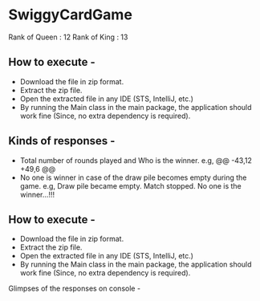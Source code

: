 # SwiggyCardGame
Rank of Queen : 12
Rank of King : 13


## How to execute -
* Download the file in zip format.
* Extract the zip file.
* Open the extracted file in any IDE (STS, IntelliJ, etc.)
* By running the Main class in the main package, the application should work fine (Since, no extra dependency is required).

 ## Kinds of responses -
* Total number of rounds played and Who is the winner. 
  e.g,
 @@ -43,12 +49,6 @@
* No one is winner in case of the draw pile becomes empty during the game.
  e.g, Draw pile became empty. Match stopped. No one is the winner...!!!

## How to execute -
* Download the file in zip format.
* Extract the zip file.
* Open the extracted file in any IDE (STS, IntelliJ, etc.)
* By running the Main class in the main package, the application should work fine (Since, no extra dependency is required).

 Glimpses of the responses on console -
 
<table>
